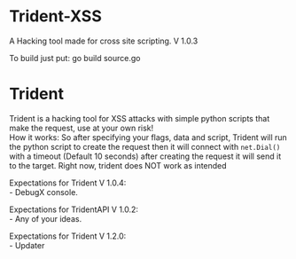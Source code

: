 # Trident-XSS
A Hacking tool made for cross site scripting. V 1.0.3

To build just put: go build source.go

# Trident
Trident is a hacking tool for XSS attacks with simple python scripts that make the request, use at your own risk!
<br />
How it works:
So after specifying your flags, data and script, Trident will run the python script to create the request then it will connect with `net.Dial()` with a timeout (Default 10 seconds) after creating the request it will send it to the target.
Right now, trident does NOT work as intended

Expectations for Trident V 1.0.4:<br />
    - DebugX console. <br />

Expectations for TridentAPI V 1.0.2:<br />
    - Any of your ideas. <br />

Expectations for Trident V 1.2.0:<br />
    - Updater <br />
